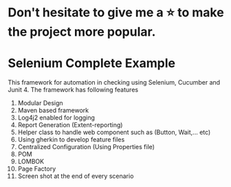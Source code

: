 # Don't hesitate to give me a ⭐ to make the project more popular.
# Selenium Complete Example
This framework for automation in checking using Selenium, Cucumber and Junit 4.
The framework has following features
1.	Modular Design
2.	Maven based framework
3.	Log4j2 enabled for logging
4.	Report Generation (Extent-reporting)
5.	Helper class to handle web component such as (Button, Wait,... etc)
6.	Using gherkin to develop feature files
7.	Centralized Configuration (Using Properties file)
8.	POM
9.	LOMBOK
10.	Page Factory
11.	Screen shot at the end of every scenario
